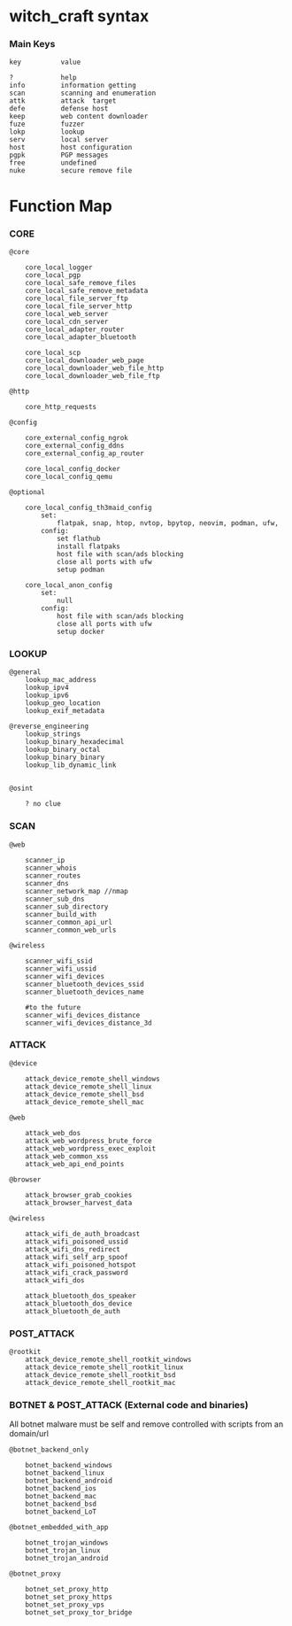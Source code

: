 # witch_craft syntax

### Main Keys

    key          value
    
    ?            help
    info         information getting
    scan         scanning and enumeration
    attk         attack  target
    defe         defense host
    keep         web content downloader
    fuze         fuzzer
    lokp         lookup
    serv         local server
    host         host configuration
    pgpk         PGP messages
    free         undefined
    nuke         secure remove file
    
# Function Map

### CORE

    @core

        core_local_logger
        core_local_pgp
        core_local_safe_remove_files
        core_local_safe_remove_metadata
        core_local_file_server_ftp
        core_local_file_server_http
        core_local_web_server
        core_local_cdn_server
        core_local_adapter_router
        core_local_adapter_bluetooth
    
        core_local_scp
        core_local_downloader_web_page
        core_local_downloader_web_file_http
        core_local_downloader_web_file_ftp

    @http
    
        core_http_requests

    @config

        core_external_config_ngrok
        core_external_config_ddns
        core_external_config_ap_router

        core_local_config_docker
        core_local_config_qemu

    @optional

        core_local_config_th3maid_config
            set:
                flatpak, snap, htop, nvtop, bpytop, neovim, podman, ufw,
            config:
                set flathub
                install flatpaks
                host file with scan/ads blocking
                close all ports with ufw 
                setup podman 

        core_local_anon_config
            set:
                null
            config:
                host file with scan/ads blocking
                close all ports with ufw 
                setup docker

    
### LOOKUP

    @general
        lookup_mac_address
        lookup_ipv4
        lookup_ipv6
        lookup_geo_location
        lookup_exif_metadata

    @reverse_engineering    
        lookup_strings
        lookup_binary_hexadecimal
        lookup_binary_octal
        lookup_binary_binary
        lookup_lib_dynamic_link


    @osint

        ? no clue

### SCAN

    @web
 
        scanner_ip
        scanner_whois
        scanner_routes
        scanner_dns
        scanner_network_map //nmap
        scanner_sub_dns
        scanner_sub_directory
        scanner_build_with
        scanner_common_api_url
        scanner_common_web_urls

    @wireless

        scanner_wifi_ssid
        scanner_wifi_ussid
        scanner_wifi_devices
        scanner_bluetooth_devices_ssid
        scanner_bluetooth_devices_name

        #to the future
        scanner_wifi_devices_distance
        scanner_wifi_devices_distance_3d

### ATTACK  

    @device

        attack_device_remote_shell_windows
        attack_device_remote_shell_linux
        attack_device_remote_shell_bsd
        attack_device_remote_shell_mac

    @web 

        attack_web_dos
        attack_web_wordpress_brute_force
        attack_web_wordpress_exec_exploit
        attack_web_common_xss
        attack_web_api_end_points

    @browser

        attack_browser_grab_cookies
        attack_browser_harvest_data

    @wireless

        attack_wifi_de_auth_broadcast
        attack_wifi_poisoned_ussid
        attack_wifi_dns_redirect
        attack_wifi_self_arp_spoof
        attack_wifi_poisoned_hotspot
        attack_wifi_crack_password
        attack_wifi_dos

        attack_bluetooth_dos_speaker
        attack_bluetooth_dos_device
        attack_bluetooth_de_auth

### POST_ATTACK

    @rootkit
        attack_device_remote_shell_rootkit_windows
        attack_device_remote_shell_rootkit_linux
        attack_device_remote_shell_rootkit_bsd
        attack_device_remote_shell_rootkit_mac    

### BOTNET & POST_ATTACK (External code and binaries)

All botnet malware must be self and remove controlled
with scripts from an domain/url

    @botnet_backend_only

        botnet_backend_windows
        botnet_backend_linux
        botnet_backend_android
        botnet_backend_ios
        botnet_backend_mac
        botnet_backend_bsd
        botnet_backend_LoT

    @botnet_embedded_with_app

        botnet_trojan_windows
        botnet_trojan_linux
        botnet_trojan_android

    @botnet_proxy

        botnet_set_proxy_http
        botnet_set_proxy_https
        botnet_set_proxy_vps
        botnet_set_proxy_tor_bridge
